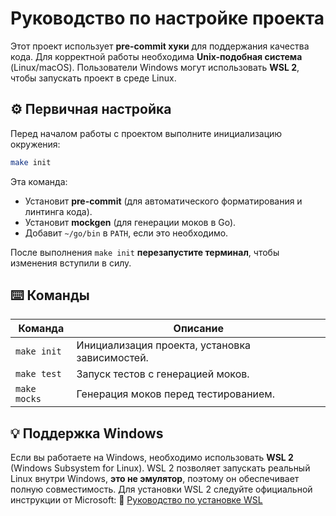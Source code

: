 # Руководство по настройке проекта

Этот проект использует **pre-commit хуки** для поддержания качества кода.
Для корректной работы необходима **Unix-подобная система** (Linux/macOS).
Пользователи Windows могут использовать **WSL 2**, чтобы запускать проект в среде Linux.

## ⚙️ Первичная настройка

Перед началом работы с проектом выполните инициализацию окружения:

```sh
make init
```

Эта команда:
- Установит **pre-commit** (для автоматического форматирования и линтинга кода).
- Установит **mockgen** (для генерации моков в Go).
- Добавит `~/go/bin` в `PATH`, если это необходимо.

После выполнения `make init` **перезапустите терминал**, чтобы изменения вступили в силу.

## ⌨️ Команды

| Команда         | Описание |
|----------------|----------|
| `make init`    | Инициализация проекта, установка зависимостей. |
| `make test`    | Запуск тестов с генерацией моков. |
| `make mocks`   | Генерация моков перед тестированием. |

## 💡 Поддержка Windows

Если вы работаете на Windows, необходимо использовать **WSL 2** (Windows Subsystem for Linux).
WSL 2 позволяет запускать реальный Linux внутри Windows, **это не эмулятор**, поэтому он обеспечивает полную совместимость.
Для установки WSL 2 следуйте официальной инструкции от Microsoft:
🔗 [Руководство по установке WSL](https://learn.microsoft.com/ru-ru/windows/wsl/install)
